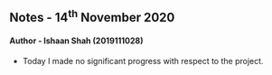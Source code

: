 ## Notes - 14<sup>th</sup> November 2020

#### Author - Ishaan Shah (2019111028)

- Today I made no significant progress with respect to the project.
